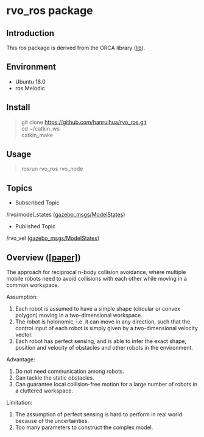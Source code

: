 # rvo_ros package

## Introduction

This ros package is derived from the ORCA library ([lib](http://gamma.cs.unc.edu/RVO2/)).

## Environment

- Ubuntu 18.0
- ros Melodic

## Install

> git clone https://github.com/hanruihua/rvo_ros.git  
> cd ~/catkin_ws  
> catkin_make  

## Usage

> rosrun rvo_ros rvo_node

## Topics

- Subscribed Topic

/rvo/model_states ([gazebo_msgs/ModelStates](http://docs.ros.org/jade/api/gazebo_msgs/html/msg/ModelStates.html))

- Published Topic

/rvo_vel ([gazebo_msgs/ModelStates](http://docs.ros.org/jade/api/gazebo_msgs/html/msg/ModelStates.html))

## Overview ([[paper]](http://citeseerx.ist.psu.edu/viewdoc/download?doi=10.1.1.162.265&rep=rep1&type=pdf))

The approach for reciprocal n-body collision avoidance, where multiple mobile robots need to avoid collisions with each other while moving in a common workspace.

Assumption:

1. Each robot is assumed to have a simple shape (circular or convex polygon) moving in a two-dimensional workspace.
2. The robot is holonomic, i.e. it can move in any direction, such that the control input of each robot is simply given by a two-dimensional velocity vector.
3. Each robot has perfect sensing, and is able to infer the exact shape, position and velocity of obstacles and other robots in the environment.

Advantage:

1. Do not need communication among robots.
2. Can tackle the static obstacles.
3. Can guarantee local collision-free motion for a large number of robots in a cluttered workspace.

Limitation:

1. The assumption of perfect sensing is hard to perform in real world because of the uncertainties.
2. Too many parameters to construct the complex model.  







